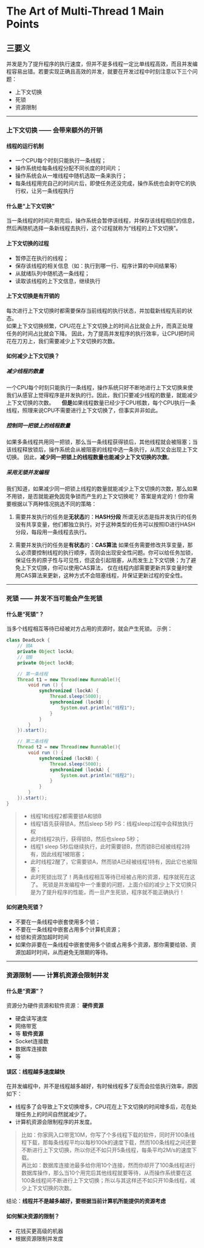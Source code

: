 # The Art of Multi-Thread 1 Main Points

## 三要义
并发是为了提升程序的执行速度，但并不是多线程一定比单线程高效，而且并发编程容易出错。若要实现正确且高效的并发，就要在开发过程中时刻注意以下三个问题：
+ 上下文切换
+ 死锁
+ 资源限制

******



### 上下文切换 —— 会带来额外的开销
#### 线程的运行机制
+ 一个CPU每个时刻只能执行一条线程；
+ 操作系统给每条线程分配不同长度的时间片；
+ 操作系统会从一堆线程中随机选取一条来执行；
+ 每条线程用完自己的时间片后，即使任务还没完成，操作系统也会剥夺它的执行权，让另一条线程执行



#### 什么是“上下文切换”
当一条线程的时间片用完后，操作系统会暂停该线程，并保存该线程相应的信息，然后再随机选择一条新线程去执行，这个过程就称为“线程的上下文切换”。



#### 上下文切换的过程
+ 暂停正在执行的线程；
+ 保存该线程的相关信息（如：执行到哪一行、程序计算的中间结果等）
+ 从就绪队列中随机选一条线程；
+ 读取该线程的上下文信息，继续执行



#### 上下文切换是有开销的
每次进行上下文切换时都需要保存当前线程的执行状态，并加载新线程先前的状态。    
如果上下文切换频繁，CPU花在上下文切换上的时间占比就会上升，而真正处理任务的时间占比就会下降。 
因此，为了提高并发程序的执行效率，让CPU把时间花在刀刃上，我们需要减少上下文切换的次数。



#### 如何减少上下文切换？
##### 减少线程的数量 
一个CPU每个时刻只能执行一条线程，操作系统只好不断地进行上下文切换来使我们从感官上觉得程序是并发执的行。因此，我们只要减少线程的数量，就能减少上下文切换的次数。     
**但是**如果线程数量已经少于CPU核数，每个CPU执行一条线程，照理来说CPU不需要进行上下文切换了，但事实并非如此。

##### 控制同一把锁上的线程数量 
如果多条线程共用同一把锁，那么当一条线程获得锁后，其他线程就会被阻塞；当该线程释放锁后，操作系统会从被阻塞的线程中选一条执行，从而又会出现上下文切换。 
因此，**减少同一把锁上的线程数量也能减少上下文切换的次数**。

##### 采用无锁并发编程 
我们知道，如果减少同一把锁上线程的数量就能减少上下文切换的次数，那么如果不用锁，是否就能避免因竞争锁而产生的上下文切换呢？ 
答案是肯定的！但你需要根据以下两种情况挑选不同的策略：

1. 需要并发执行的任务是**无状态**的：**HASH分段**
所谓无状态是指并发执行的任务没有共享变量，他们都独立执行。对于这种类型的任务可以按照ID进行HASH分段，每段用一条线程去执行。

2. 需要并发执行的任务是**有状态**的：**CAS算法**
如果任务需要修改共享变量，那么必须要控制线程的执行顺序，否则会出现安全性问题。你可以给任务加锁，保证任务的原子性与可见性，但这会引起阻塞，从而发生上下文切换；为了避免上下文切换，你可以使用CAS算法， 仅在线程内部需要更新共享变量时使用CAS算法来更新，这种方式不会阻塞线程，并保证更新过程的安全性。



******



### 死锁 —— 并发不当可能会产生死锁

#### 什么是“死锁”？
当多个线程相互等待已经被对方占用的资源时，就会产生死锁。
示例：
```java
class DeadLock {
    // 锁A 
    private Object lockA;
    // 锁B
    private Object lockB;

    // 第一条线程
    Thread t1 = new Thread(new Runnable(){
        void run () {
            synchronized (lockA) {
                Thread.sleep(5000);
                synchronized (lockB) {
                    System.out.println("线程1");
                }
            }
        }
    }).start();

    // 第二条线程
    Thread t2 = new Thread(new Runnable(){
        void run () {
            synchronized (lockB) {
                Thread.sleep(5000);
                synchronized (lockA) {
                    System.out.println("线程2");
                }
            }
        }
    }).start();
}
```
> + 线程1和线程2都需要锁A和锁B
> + 线程1首先获得锁A，然后sleep 5秒 
> PS：线程sleep过程中会释放执行权
> + 此时线程2执行，获得锁B，然后也sleep 5秒；
> + 线程1 sleep 5秒后继续执行，此时需要锁B，然而锁B已经被线程2持有，因此线程1被阻塞；
> + 此时线程2醒了，它需要锁A，然而锁A已经被线程1持有，因此它也被阻塞；
> + 此时死锁出现了！两条线程相互等待已经被占用的资源，程序就死在这了。 
> 死锁是并发编程中一个重要的问题，上面介绍的减少上下文切换只是为了提升程序的性能，而一旦产生死锁，程序就不能正确执行！



#### 如何避免死锁？
+ 不要在一条线程中嵌套使用多个锁；
+ 不要在一条线程中嵌套占用多个计算机资源；
+ 给锁和资源加超时时间 
+ 如果你非要在一条线程中嵌套使用多个锁或占用多个资源，那你需要给锁、资源加超时时间，从而避免无限期的等待。



******


### 资源限制 —— 计算机资源会限制并发

#### 什么是“资源”？
资源分为硬件资源和软件资源：
**硬件资源**
+ 硬盘读写速度
+ 网络带宽
+  等
**软件资源** 
+ Socket连接数
+ 数据库连接数
+ 等

#### 误区：线程越多速度越快
在并发编程中，并不是线程越多越好，有时候线程多了反而会拉低执行效率，原因如下：
+ 线程多了会导致上下文切换增多，CPU花在上下文切换的时间增多后，花在处理任务上的时间自然就减少了。
+ 计算机资源会限制程序的并发度。 
> 比如：你家网入口带宽10M，你写了个多线程下载的软件，同时开100条线程下载，那每条线程平均以每秒100k的速度下载，然而100条线程之间还要不断进行上下文切换，所以你还不如只开5条线程，每条平均2M/s的速度下载。    
> 再比如：数据库连接池最多给你用10个连接，然而你却开了100条线程进行数据库操作，那么当10个用完后其他线程就要等待，从而操作系统要在这100条线程间不断进行上下文切换；所以与其这样还不如只开10条线程，减少上下文切换的次数。

结论：**线程并不是越多越好，要根据当前计算机所能提供的资源考虑**


#### 如何解决资源的限制？
+ 花钱买更高级的机器
+ 根据资源限制并发度




































